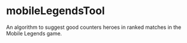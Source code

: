 # mobileLegendsTool
An algorithm to suggest good counters heroes in ranked matches in the Mobile Legends game. 
